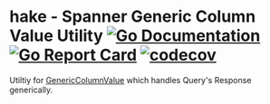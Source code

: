 # hake - Spanner Generic Column Value Utility [![Go Documentation](http://img.shields.io/badge/go-documentation-blue.svg?style=flat-square)][godoc] [![Go Report Card](https://goreportcard.com/badge/github.com/gcpug/hake)](https://goreportcard.com/report/github.com/gcpug/hake) [![codecov](https://codecov.io/gh/gcpug/hake/branch/master/graph/badge.svg)](https://codecov.io/gh/gcpug/hake)

[godoc]: http://godoc.org/github.com/gcpug/hake

Utiltiy for [GenericColumnValue](https://github.com/googleapis/google-cloud-go/blob/6878216cbdc8bc0a808e523cdbfd14f6509040dd/spanner/value.go#L166) which handles Query's Response generically.
